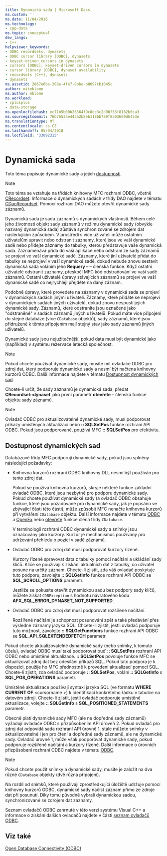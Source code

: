 ```yaml
---
title: Dynamická sada | Microsoft Docs
ms.custom: ''
ms.date: 11/04/2016
ms.technology:
- cpp-data
ms.topic: conceptual
dev_langs:
- C++
helpviewer_keywords:
- ODBC recordsets, dynasets
- ODBC cursor library [ODBC], dynasets
- keyset-driven cursors in dynasets
- cursors [ODBC], keyset-driven cursors in dynasets
- cursor library [ODBC], dynaset availability
- recordsets [C++], dynasets
- dynasets
ms.assetid: 2867e6be-208e-4fe7-8bbe-b8697cb1045c
author: mikeblome
ms.author: mblome
ms.workload:
- cplusplus
- data-storage
ms.openlocfilehash: ec71b5b00b26564f9c8dc3c2d98f53f8182b0ca3
ms.sourcegitcommit: 76b7653ae443a2b8eb1186b789f8503609d6453e
ms.translationtype: MT
ms.contentlocale: cs-CZ
ms.lasthandoff: 05/04/2018
ms.locfileid: "33092315"
---
```

# <a name="dynaset"></a>Dynamická sada
Toto téma popisuje dynamické sady a jejich [dostupnosti](#_core_availability_of_dynasets).  
  
> [!NOTE]
>  Toto téma se vztahuje na třídách knihovny MFC rozhraní ODBC, včetně [CRecordset](../../mfc/reference/crecordset-class.md). Informace o dynamických sadách v třídy DAO najdete v tématu [CDaoRecordset](../../mfc/reference/cdaorecordset-class.md). Pomocí rozhraní DAO můžete otevřít dynamické sady záznamů.  
  
 Dynamická sada je sada záznamů s dynamických vlastností. Během celé jeho životnosti objekt sady záznamů v režimu dynamické sady (obvykle nazvaný dynamická sada) zůstává synchronizované se zdrojem dat následujícím způsobem. V prostředí s více uživateli může ostatním uživatelům upravit nebo odstranit záznamy, které jsou ve vaší dynamické sadě nebo přidejte záznamy do tabulky, kterou představuje vaše dynamická sada. Zaznamenává přidá do vaší aplikace nebo odstraní ze sady záznamů se projeví ve vaší dynamické sadě. Záznamy, které jiní uživatelé přidat do tabulky se neprojeví v vaší dynamické sadě, dokud nebude znovu sestavit dynamická sada voláním jeho **Requery –** – členská funkce. Když ostatní uživatelé odstranit záznamy, přeskočí MFC kód odstraňování ve vaší sadě záznamů. Ostatní uživatelé úpravy stávajících záznamů se projeví ve vaší dynamické sadě co nejrychleji přejděte na daný záznam.  
  
 Podobně úpravy, které provedete na záznamy v dynamická sada se projeví v dynamických sadách jinými uživateli. Záznamy, které přidáte se neprojeví v dynamických sadách jiných uživatelů, dokud znovu nespustí jejich dynamické sady. Záznamů, které odstraníte jsou označené jako "odstraněné" v sadách záznamů jiných uživatelů. Pokud máte více připojení do stejné databáze (více `CDatabase` objektů), sady záznamů, které jsou přidružené k těmto připojením mají stejný stav jako sady záznamů jiných uživatelů.  
  
 Dynamické sady jsou nejužitečnější, pokud data musí být dynamické jako (například) v systému rezervace letecká společnost.  
  
> [!NOTE]
>  Pokud chcete používat dynamické sady, musíte mít ovladače ODBC pro zdroj dat, který podporuje dynamické sady a nesmí být načtena knihovny kurzorů ODBC. Další informace najdete v tématu [Dostupnost dynamických sad](#_core_availability_of_dynasets).  
  
 Chcete-li určit, že sady záznamů je dynamická sada, předat **CRecordset::dynaset** jako první parametr **otevřete** – členská funkce objektu sady záznamů.  
  
> [!NOTE]
>  Ovladač ODBC pro aktualizovatelné dynamické sady, musí podporovat příkazy umístěných aktualizací nebo **:: SQLSetPos** funkce rozhraní API ODBC. Pokud jsou podporované, používá MFC **:: SQLSetPos** pro efektivitu.  
  
##  <a name="_core_availability_of_dynasets"></a> Dostupnost dynamických sad  
 Databázové třídy MFC podporují dynamické sady, pokud jsou splněny následující požadavky:  
  
-   Knihovna kurzorů rozhraní ODBC knihovny DLL nesmí být používán pro tento zdroj dat.  
  
     Pokud se používá knihovna kurzorů, skryje některé funkce základní ovladač ODBC, které jsou nezbytné pro podporu dynamické sady. Pokud chcete používat dynamické sady (a ovladač ODBC obsahuje funkce, které jsou požadované pro dynamické sady, jak je popsáno ve zbývající části této části), může způsobit MFC nenačte knihovna kurzorů při vytváření `CDatabase` objektu. Další informace najdete v tématu [ODBC](../../data/odbc/odbc-basics.md) a [OpenEx](../../mfc/reference/cdatabase-class.md#openex) nebo [otevřete](../../mfc/reference/cdatabase-class.md#open) funkce člena třídy `CDatabase`.  
  
     V terminologii rozhraní ODBC dynamické sady a snímky jsou označovány jako kurzory. Kurzor je mechanismus používaný pro udržování přehledu o pozici v sadě záznamů.  
  
-   Ovladač ODBC pro zdroj dat musí podporovat kurzory řízené.  
  
     Kurzory řízené spravovat data z tabulky pomocí načítání a ukládání sady klíčů. Klíče se používají k získání aktuálních dat z tabulky, co uživatel posune na určitý záznam. Chcete-li zjistit, zda váš ovladač poskytuje tuto podporu, zavolejte **:: SQLGetInfo** funkce rozhraní API ODBC se **SQL_SCROLL_OPTIONS** parametr.  
  
     Jestliže se pokusíte otevřít dynamickou sadu bez podpory sady klíčů, můžete získat `CDBException` s hodnotu návratového kódu **AFX_SQL_ERROR_DYNASET_NOT_SUPPORTED**.  
  
-   Ovladač ODBC pro zdroj dat musí podporovat rozšířené načítání.  
  
     Rozšířené načítání je schopnost posunování zpět a také předávání přes výsledné záznamy jazyka SQL. Chcete-li zjistit, jestli ovladač podporuje tuto možnost, zavolejte **:: SQLGetFunctions** funkce rozhraní API ODBC se **SQL_API_SQLEXTENDEDFETCH** parametr.  
  
 Pokud chcete aktualizovatelné dynamické sady (nebo snímky, k tomuto účelu), ovladač ODBC musí také podporovat buď **:: SQLSetPos** rozhraní API ODBC nebo umístěné aktualizace. **:: SQLSetPos** povoluje funkce MFC se aktualizovat zdroj dat bez odesílání příkazů SQL. Pokud tato podpora je k dispozici, použije ho MFC přednostně k provedení aktualizací pomocí SQL. Chcete-li zjistit, zda ovladač podporuje **:: SQLSetPos**, volání **:: SQLGetInfo** s **SQL_POS_OPERATIONS** parametr.  
  
 Umístěné aktualizace používají syntaxi jazyka SQL (ve formátu **WHERE CURRENT OF** \<cursorname >) k identifikaci konkrétního řádku v tabulce na datovém zdroji. Chcete-li zjistit, jestli ovladač podporuje umístěné aktualizace, volejte **:: SQLGetInfo** s **SQL_POSITIONED_STATEMENTS** parametr.  
  
 Obecně platí dynamické sady MFC (ale ne dopředné sady záznamů) vyžadují ovladače ODBC s přizpůsobením API úroveň 2. Pokud ovladač pro zdroj dat odpovídá sada rozhraní API úrovně 1, stále můžete snímky v aktualizovatelné i jen pro čtení a dopředné sady záznamů, ale ne dynamické sady. Ovladač úrovně 1, může však podporovat dynamické sady, pokud podporuje rozšířené načítání a kurzory řízené. Další informace o úrovních přizpůsobení rozhraní ODBC najdete v tématu [ODBC](../../data/odbc/odbc-basics.md).  
  
> [!NOTE]
>  Pokud chcete použít snímky a dynamické sady, musíte je založit na dva různé `CDatabase` objekty (dvě různá připojení).  
  
 Na rozdíl od snímků, které používají zprostředkující úložiště udržuje pomocí knihovny kurzorů ODBC, dynamické sady načíst záznam přímo ze zdroje dat při posunutí. Díky tomu původně vybrali dynamickou sadou, synchronizované se zdrojem dat záznamy.  
  
 Seznam ovladačů ODBC zahrnuté v této verzi systému Visual C++ a informace o získání dalších ovladačů najdete v části [seznam ovladačů ODBC](../../data/odbc/odbc-driver-list.md).  
  
## <a name="see-also"></a>Viz také  
 [Open Database Connectivity (ODBC)](../../data/odbc/open-database-connectivity-odbc.md)